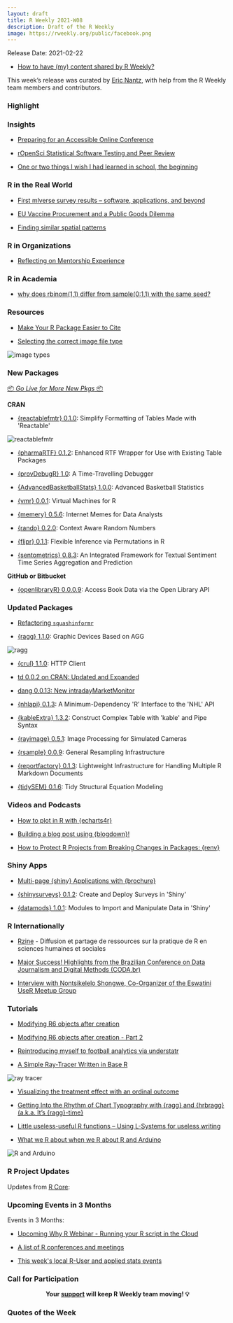 ```yaml
---
layout: draft
title: R Weekly 2021-W08
description: Draft of the R Weekly
image: https://rweekly.org/public/facebook.png
---
```


Release Date: 2021-02-22

+ [How to have (my) content shared by R Weekly?](https://github.com/rweekly/rweekly.org#how-to-have-my-content-shared-by-r-weekly)

This week’s release was curated by [Eric Nantz](https://twitter.com/thercast), with help from the R Weekly team members and contributors.



###  Highlight



### Insights

+ [Preparing for an Accessible Online Conference](https://user2021.r-project.org/blog/2021/02/17/preparing-for-an-accessible-conference/)

+ [rOpenSci Statistical Software Testing and Peer Review](https://ropensci.org/commcalls/feb2021-statsreview/)

+ [One or two things I wish I had learned in school, the beginning](https://uncmbbtrivia.netlify.com/post/2021/02/19/one-or-two-things-i-wish-i-had-learned-in-school/)

### R in the Real World

+ [First mlverse survey results – software, applications, and beyond](https://blogs.rstudio.com/tensorflow/posts/2021-02-17-survey)

+ [EU Vaccine Procurement and a Public Goods Dilemma](http://skranz.github.io//r/2021/02/15/EUVaccineDilemma.html)

+ [Finding similar spatial patterns](https://nowosad.github.io/post/motif-bp3/)

###  R in Organizations

+ [Reflecting on Mentorship Experience](https://education.rstudio.com/blog/2021/02/ncsu-mentorship-reflect/)

###  R in Academia

+ [why does rbinom(1,1) differ from sample(0:1,1) with the same seed?](https://xianblog.wordpress.com/2021/02/17/why-does-rbinom11-differ-from-sample011-with-the-same-seed/)

###  Resources

+ [Make Your R Package Easier to Cite](https://ropensci.org/blog/2021/02/16/package-citation/)

+ [Selecting the correct image file type](https://www.jumpingrivers.com/blog/knitr-image-png-jpeg-svg-rmarkdown/)

![image types](https://raw.githubusercontent.com/rweekly/image/master/2021/W08/file-format-comparision-1.svg.png)

###  New Packages

<p class="added-hostname"><a href="https://rweekly.org/live" target="_blank" class="externalLink">📦 <i>Go Live for More New Pkgs</i> 📦</a></p>

**CRAN**

+ [{reactablefmtr} 0.1.0](https://cran.r-project.org/package=reactablefmtr): Simplify Formatting of Tables Made with 'Reactable'

![reactablefmtr](https://raw.githubusercontent.com/rweekly/image/master/2021/W08/data_bars_animated_demo_default.gif.png)

+ [{pharmaRTF} 0.1.2](https://cran.r-project.org/package=pharmaRTF): Enhanced RTF Wrapper for Use with Existing Table Packages

+ [{provDebugR} 1.0](https://cran.r-project.org/package=provDebugR): A Time-Travelling Debugger

+ [{AdvancedBasketballStats} 1.0.0](https://cran.r-project.org/package=AdvancedBasketballStats): Advanced Basketball Statistics

+ [{vmr} 0.0.1](https://cran.r-project.org/package=vmr): Virtual Machines for R

+ [{memery} 0.5.6](https://cran.r-project.org/package=memery): Internet Memes for Data Analysts

+ [{rando} 0.2.0](https://cran.r-project.org/package=rando): Context Aware Random Numbers

+ [{flipr} 0.1.1](https://cran.r-project.org/package=flipr): Flexible Inference via Permutations in R

+ [{sentometrics} 0.8.3](https://cran.r-project.org/package=sentometrics): An Integrated Framework for Textual Sentiment Time Series
Aggregation and Prediction

**GitHub or Bitbucket**  

+ [{openlibraryR} 0.0.0.9](https://github.com/walkerkq/openlibraryR): Access Book Data via the Open Library API  

### Updated Packages

+ [Refactoring `squashinformr`](https://needleinthehay.ca/post/refactoring-squashinformr/)

+ [{ragg} 1.1.0](https://cran.r-project.org/package=ragg): Graphic Devices Based on AGG

![ragg](https://raw.githubusercontent.com/rweekly/image/master/2021/W08/README-unnamed-chunk-3-1.png)

+ [{crul} 1.1.0](https://cran.r-project.org/package=crul): HTTP Client

+ [td 0.0.2 on CRAN: Updated and Expanded](http://dirk.eddelbuettel.com/blog/2021/02/18#td_0.0.2)

+ [dang 0.0.13: New intradayMarketMonitor](http://dirk.eddelbuettel.com/blog/2021/02/17#dang_0.0.13)

+ [{nhlapi} 0.1.3](https://cran.r-project.org/package=nhlapi): A Minimum-Dependency 'R' Interface to the 'NHL' API

+ [{kableExtra} 1.3.2](https://cran.r-project.org/package=kableExtra): Construct Complex Table with 'kable' and Pipe Syntax

+ [{rayimage} 0.5.1](https://cran.r-project.org/package=rayimage): Image Processing for Simulated Cameras

+ [{rsample} 0.0.9](https://cran.r-project.org/package=rsample): General Resampling Infrastructure

+ [{reportfactory} 0.1.3](https://cran.r-project.org/package=reportfactory): Lightweight Infrastructure for Handling Multiple R Markdown Documents

+ [{tidySEM} 0.1.6](https://cran.r-project.org/package=tidySEM): Tidy Structural Equation Modeling


###  Videos and Podcasts

+ [How to plot in R with {echarts4r}](https://www.youtube.com/watch?v=OBJxIWEFHdo)

+ [Building a blog post using {blogdown}!](https://www.twitch.tv/videos/915430514)

+ [How to Protect R Projects from Breaking Changes in Packages: {renv}](https://youtu.be/aA3PJArerHY)


### Shiny Apps

+ [Multi-page {shiny} Applications with {brochure}](https://colinfay.me/brochure-r-package/)

+ [{shinysurveys} 0.1.2](https://cran.r-project.org/package=shinysurveys): Create and Deploy Surveys in 'Shiny'

+ [{datamods} 1.0.1](https://cran.r-project.org/package=datamods): Modules to Import and Manipulate Data in 'Shiny'


### R Internationally

+ [Rzine](http://rzine.fr/) - Diffusion et partage de ressources sur la pratique de R en sciences humaines et sociales 

+ [Major Success! Highlights from the Brazilian Conference on Data Journalism and Digital Methods (CODA.br)](https://www.r-consortium.org/blog/2021/02/18/major-success-highlights-from-the-brazilian-conference-on-data-journalism-and-digital-methods-coda-br)

+ [Interview with Nontsikelelo Shongwe, Co-Organizer of the Eswatini UseR Meetup Group](https://www.r-consortium.org/blog/2021/02/16/interview-with-nontsikelelo-shongwe-co-organizer-of-the-eswatini-user-meetup-group)


<!--![Rzine logo](http://rzine.fr/img/Rzine_logo.png)-->


###  Tutorials

+ [Modifying R6 objects after creation](https://coolbutuseless.github.io/2021/02/19/modifying-r6-objects-after-creation/)

+ [Modifying R6 objects after creation - Part 2](https://coolbutuseless.github.io/2021/02/20/modifying-r6-objects-after-creation-part-2/)

+ [Reintroducing myself to football analytics via understatr](https://austinwehrwein.com/tutorials/xgforeveryone/)

+ [A Simple Ray-Tracer Written in Base R](https://coolbutuseless.github.io/2021/02/15/a-simple-ray-tracer-written-in-base-r/)

![ray tracer](https://raw.githubusercontent.com/rweekly/image/master/2021/W08/example2.png)

+ [Visualizing the treatment effect with an ordinal outcome](https://www.rdatagen.net/post/2021-02-16-visualizing-the-treatment-effect-when-outcome-is-ordinal/)

+ [Getting Into the Rhythm of Chart Typography with {ragg} and {hrbragg} (a.k.a. It’s {ragg}-time}](https://rud.is/b/2021/02/19/getting-into-the-rhythm-of-chart-typography-with-ragg-and-hrbragg-a-k-a-its-ragg-time/)

+ [Little useless-useful R functions – Using L-Systems for useless writing](https://tomaztsql.wordpress.com/2021/02/17/little-useless-useful-r-functions-using-l-systems-for-useless-writing/)

+ [What we R about when we R about R and Arduino](https://rpubs.com/eR_ic/rduino)

![R and Arduino](https://raw.githubusercontent.com/rweekly/image/master/2021/W08/newplot.png)

<!--<div class="post-more-begin></div><div class="post-more-end"></div>-->

###  R Project Updates

Updates from [R Core](http://developer.r-project.org/blosxom.cgi/R-devel/NEWS):


###  Upcoming Events in 3 Months

Events in 3 Months:

+ [Upcoming Why R Webinar - Running your R script in the Cloud](http://whyr.pl//foundation/2021/roel/)

+ [A list of R conferences and meetings](https://jumpingrivers.github.io/meetingsR/events.html)

+ [This week's local R-User and applied stats events](https://community.rstudio.com/c/irl)


###  Call for Participation


<p class="hide-support added-hostname support-rweekly" style="text-align: center;font-weight: bold;">Your <a class="non-visited externalLink" href="https://www.patreon.com/rweekly" onclick="pas(this)">support</a> will keep R Weekly team moving! 💡</p>

###  Quotes of the Week
